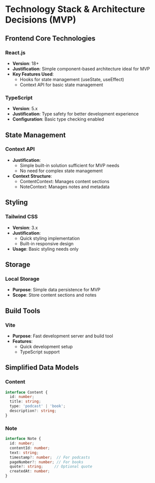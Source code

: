 # Technology Stack & Architecture Decisions (MVP)

## Frontend Core Technologies

### React.js
- **Version**: 18+
- **Justification**: Simple component-based architecture ideal for MVP
- **Key Features Used**:
  - Hooks for state management (useState, useEffect)
  - Context API for basic state management

### TypeScript
- **Version**: 5.x
- **Justification**: Type safety for better development experience
- **Configuration**: Basic type checking enabled

## State Management

### Context API
- **Justification**: 
  - Simple built-in solution sufficient for MVP needs
  - No need for complex state management
- **Context Structure**:
  - ContentContext: Manages content sections
  - NoteContext: Manages notes and metadata

## Styling

### Tailwind CSS
- **Version**: 3.x
- **Justification**: 
  - Quick styling implementation
  - Built-in responsive design
- **Usage**: Basic styling needs only

## Storage

### Local Storage
- **Purpose**: Simple data persistence for MVP
- **Scope**: Store content sections and notes

## Build Tools

### Vite
- **Purpose**: Fast development server and build tool
- **Features**:
  - Quick development setup
  - TypeScript support

## Simplified Data Models

### Content
```typescript
interface Content {
  id: number;
  title: string;
  type: 'podcast' | 'book';
  description?: string;
}
```

### Note
```typescript
interface Note {
  id: number;
  contentId: number;
  text: string;
  timestamp?: number;  // For podcasts
  pageNumber?: number; // For books
  quote?: string;     // Optional quote
  createdAt: number;
}